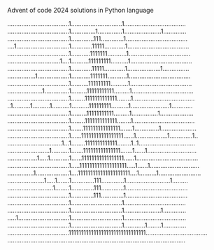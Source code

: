 Advent of code 2024 solutions in Python language

...................................1.............................1...................................
...................................1..............1..............1.....................1.............
...................................1.............111.............1...................................
....1..............................1............11111............1...................................
...................................1...........1111111...........1...................................
..............................1....1..........111111111..........1...................................
...................................1............11111............1...................1...............
................1..................1...........1111111...........1...................................
...................................1..........111111111..........1...................................
....................1..............1.........11111111111.........1...................................
...................................1........1111111111111........1...................................
..1..........1..........1..........1..........111111111..........1......................1............
...................................1.........11111111111.........1...............1...................
...................................1........1111111111111........1...................................
...................................1.......111111111111111.......1..............1....................
...................................1......11111111111111111......1..................1.............1..
...............................1...1........1111111111111........1..1................................
........................1..........1.......111111111111111.......1......1............................
.................1.....1...........1......11111111111111111......1...................................
...................................1.....1111111111111111111.....1......1............................
...............1...................1....111111111111111111111....1..........1........................
.....................1.....1.......1.............111.............1.........................1.........
..........................1........1.............111.............1...................................
...................................1.............111.............1...................................
...................................1.............................1...................................
...................................1.............................1.....................1.............
.....1.............................1.............................1...................................
...................................1.............................1............1........1.............
...................................1111111111111111111111111111111...................................
.....................................................................................................
